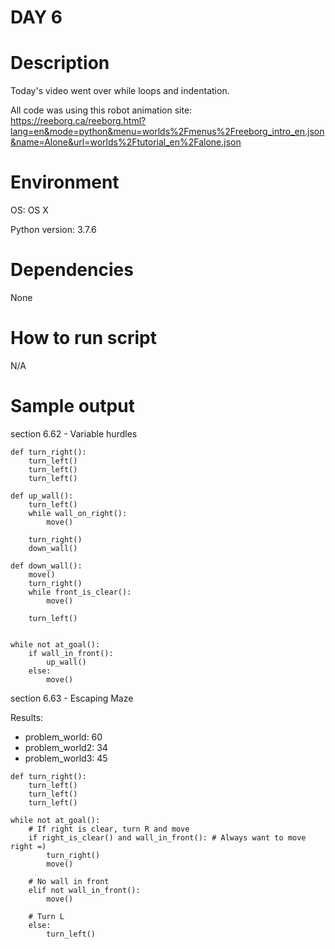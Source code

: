 
# DAY 6

# Description
Today's video went over while loops and indentation.

All code was using this robot animation site:
https://reeborg.ca/reeborg.html?lang=en&mode=python&menu=worlds%2Fmenus%2Freeborg_intro_en.json&name=Alone&url=worlds%2Ftutorial_en%2Falone.json

# Environment
OS: OS X

Python version: 3.7.6

# Dependencies
None

# How to run script
N/A

# Sample output
section 6.62 - Variable hurdles
```
def turn_right():
    turn_left()
    turn_left()
    turn_left()

def up_wall():
    turn_left()
    while wall_on_right():
        move()
    
    turn_right()
    down_wall()

def down_wall():
    move()
    turn_right()
    while front_is_clear():
        move()
    
    turn_left()
    
    
while not at_goal():    
    if wall_in_front():
        up_wall()
    else:
        move()
```

section 6.63 - Escaping Maze

Results:
- problem_world: 60
- problem_world2: 34
- problem_world3: 45

```
def turn_right():
    turn_left()
    turn_left()
    turn_left()

while not at_goal():
    # If right is clear, turn R and move
    if right_is_clear() and wall_in_front(): # Always want to move right =)
        turn_right()
        move()
        
    # No wall in front
    elif not wall_in_front():     
        move()
        
    # Turn L
    else:
        turn_left()     
```
